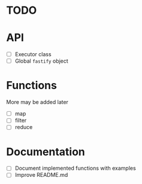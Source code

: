 # TODO

# API

- [ ] Executor class
- [ ] Global `fastify` object

# Functions

More may be added later

- [ ] map
- [ ] filter
- [ ] reduce

# Documentation

- [ ] Document implemented functions with examples
- [ ] Improve README.md